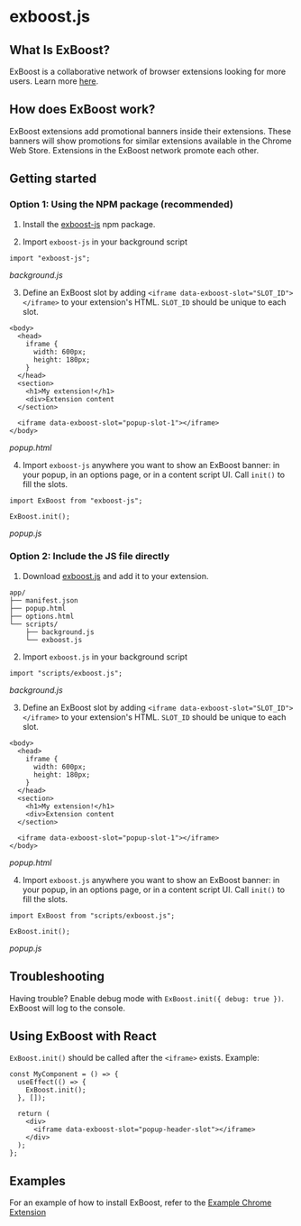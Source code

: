 # exboost.js

## What Is ExBoost?

ExBoost is a collaborative network of browser extensions looking for more users. Learn more [here](https://extensionboost.com).

## How does ExBoost work?

ExBoost extensions add promotional banners inside their extensions. These banners will show promotions for similar extensions available in the Chrome Web Store. Extensions in the ExBoost network promote each other.

## Getting started

### Option 1: Using the NPM package (recommended)

1. Install the [exboost-js](https://www.npmjs.com/package/exboost-js) npm package.

2. Import `exboost-js` in your background script

```
import "exboost-js";
```

_background.js_

3. Define an ExBoost slot by adding `<iframe data-exboost-slot="SLOT_ID"></iframe>` to your extension's HTML. `SLOT_ID` should be unique to each slot.

```
<body>
  <head>
    iframe {
      width: 600px;
      height: 180px;
    }
  </head>
  <section>
    <h1>My extension!</h1>
    <div>Extension content
  </section>

  <iframe data-exboost-slot="popup-slot-1"></iframe>
</body>
```

_popup.html_

4. Import `exboost-js` anywhere you want to show an ExBoost banner: in your popup, in an options page, or in a content script UI. Call `init()` to fill the slots.

```
import ExBoost from "exboost-js";

ExBoost.init();
```

_popup.js_

### Option 2: Include the JS file directly

1. Download [exboost.js](https://raw.githubusercontent.com/classvsoftware/exboost.js/master/dist/exboost.js) and add it to your extension.

```
app/
├── manifest.json
├── popup.html
├── options.html
└── scripts/
    ├── background.js
    └── exboost.js
```

2. Import `exboost.js` in your background script

```
import "scripts/exboost.js";
```

_background.js_

3. Define an ExBoost slot by adding `<iframe data-exboost-slot="SLOT_ID"></iframe>` to your extension's HTML. `SLOT_ID` should be unique to each slot.

```
<body>
  <head>
    iframe {
      width: 600px;
      height: 180px;
    }
  </head>
  <section>
    <h1>My extension!</h1>
    <div>Extension content
  </section>

  <iframe data-exboost-slot="popup-slot-1"></iframe>
</body>
```

_popup.html_

4. Import `exboost.js` anywhere you want to show an ExBoost banner: in your popup, in an options page, or in a content script UI. Call `init()` to fill the slots.

```
import ExBoost from "scripts/exboost.js";

ExBoost.init();
```

_popup.js_

## Troubleshooting

Having trouble? Enable debug mode with `ExBoost.init({ debug: true })`. ExBoost will log to the console.

## Using ExBoost with React

`ExBoost.init()` should be called after the `<iframe>` exists. Example:

```
const MyComponent = () => {
  useEffect(() => {
    ExBoost.init();
  }, []);

  return (
    <div>
      <iframe data-exboost-slot="popup-header-slot"></iframe>
    </div>
  );
};
```

## Examples

For an example of how to install ExBoost, refer to the [Example Chrome Extension](https://github.com/msfrisbie/demo-browser-extension)
